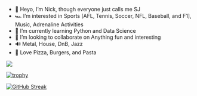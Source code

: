 - 👋 Heyo, I’m Nick, though everyone just calls me SJ
- 🏎 I’m interested in Sports [AFL, Tennis, Soccer, NFL, Baseball, and F1], Music, Adrenaline Activities
- 🌱 I’m currently learning Python and Data Science
- 💞️ I’m looking to collaborate on Anything fun and interesting
- 🔊 Metal, House, DnB, Jazz
- 🍕 Love Pizza, Burgers, and Pasta

![](https://img.shields.io/badge/code-python-informational?style=flat&logo=python&logoColor=white&color=2bbc8a)

<!---
nspencerjackson/nspencerjackson is a ✨ special ✨ repository because its `README.md` (this file) appears on your GitHub profile.
You can click the Preview link to take a look at your changes.
--->

[![trophy](https://github-profile-trophy.vercel.app/?username=nspencerjackson&theme=tokyonight)](https://github.com/ryo-ma/github-profile-trophy)
<!--- https://github.com/ryo-ma/github-profile-trophy --->
[![GitHub Streak](http://github-readme-streak-stats.herokuapp.com?user=nspencerjackson&theme=tokyonight&date_format=M%20j%5B%2C%20Y%5D)](https://git.io/streak-stats)
<!--- http://github-readme-streak-stats.herokuapp.com/demo/ --->
